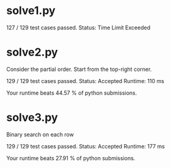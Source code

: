 # solve1.py

127 / 129 test cases passed.
Status: Time Limit Exceeded

# solve2.py

Consider the partial order. Start from the top-right corner.

129 / 129 test cases passed.
Status: Accepted
Runtime: 110 ms

Your runtime beats 44.57 % of python submissions.

# solve3.py

Binary search on each row

129 / 129 test cases passed.
Status: Accepted
Runtime: 177 ms

Your runtime beats 27.91 % of python submissions.


